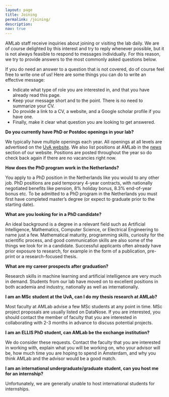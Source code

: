 ```yaml
---
layout: page
title: Joining
permalink: /joining/
description: 
nav: true
---
```


AMLab staff receive inquiries about joining or visiting the lab daily. We are of course delighted by this interest and try to reply whenever possible, but it is not always feasible to respond to messages individually. For this reason, we try to provide answers to the most commonly asked questions below.  

If you do need an answer to a question that is not covered, do of course feel free to write one of us! Here are some things you can do to write an effective message: 

- Indicate what type of role you are interested in, and that you have already read this page. 
- Keep your message short and to the point. There is no need to summarize your CV.  
- Do provide a link to a CV, a website, and a Google scholar profile if you have one. 
- Finally, make it clear what question you are looking to get answered.  

**Do you currently have PhD or Postdoc openings in your lab?**

We typically have multiple openings each year. All openings at all levels are advertised on the [UvA website](https://vacatures.uva.nl/UvA/search/?createNewAlert=false&q=&optionsFacetsDD_department=&optionsFacetsDD_shifttype=&optionsFacetsDD_facility=Faculteit+der+Natuurw.%2C+Wiskunde+%26+Informatica). We also list positions at AMLab in the [news](/) section of our website. Positions are posted throughout the year so do check back again if there are no vacancies right now. 

**How does the PhD program work in the Netherlands?**

You apply to a PhD position in the Netherlands like you would to any other job. PhD positions are paid temporary 4-year contracts, with nationally negotiated benefits like pension, 8% holiday bonus, 8.3% end-of-year bonus etc. To be admitted to a PhD program in the Netherlands you must first have completed master’s degree (or expect to graduate prior to the starting date). 

**What are you looking for in a PhD candidate?**

An ideal background is a degree in a relevant field such as Artificial Intelligence, Mathematics, Computer Science, or Electrical Engineering to name just a few. Mathematical maturity, programming skills, curiosity for the scientific process, and good communication skills are also some of the things we look for in a candidate. Successful applicants often already have prior exposure to research, for example in the form of a publication, pre-print or a research-focused thesis. 

**What are my career prospects after graduation?**

Research skills in machine learning and artificial intelligence are very much in demand. Students from our lab have moved on to excellent positions in both academia and industry, nationally as well as internationally. 

**I am an MSc student at the UvA, can I do my thesis research at AMLab?**

Most faculty at AMLab advise a few MSc students at any point in time. MSc project proposals are usually listed on DataNose. If you are interested, you should contact the member of faculty that you are interested in collaborating with 2-3 months in advance to discuss potential projects. 

**I am an ELLIS PhD student, can AMLab be the exchange institution?**

We do consider these requests. Contact the faculty that you are interested in working with, explain what you will be working on, who your advisor will be, how much time you are hoping to spend in Amsterdam, and why you think AMLab and the advisor would be a good match. 

**I am an international undergraduate/graduate student, can you host me for an internship?**

Unfortunately, we are generally unable to host international students for internships. 